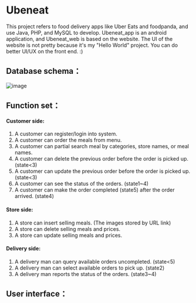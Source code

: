 # Ubeneat

This project refers to food delivery apps like Uber Eats and foodpanda, and use Java, PHP, and MySQL to develop.
Ubeneat_app is an android application, and Ubeneat_web is based on the website.
The UI of the website is not pretty because it's my "Hello World" project.
You can do better UI/UX on the front end. :)

## Database schema：
![image](https://github.com/benntust/Ubeneat/schema)

## Function set：  
#### Customer side:
1.  A customer can register/login into system.  
2.  A customer can order the meals from menu.  
3. A customer can partial search meal by categories, store names, or meal names.  
4. A customer can delete the previous order before the order is picked up. (state<3)  
5. A customer can update the previous order before the order is picked up. (state<3)  
6. A customer can see the status of the orders. (state1~4)  
7. A customer can make the order completed (state5) after the order arrived. (state4)  
#### Store side:  
1. A store can insert selling meals. (The images stored by URL link)  
2. A store can delete selling meals and prices.  
3. A store can update selling meals and prices.  
#### Delivery side:  
1. A delivery man can query available orders uncompleted. (state<5)  
2. A delivery man can select available orders to pick up. (state2)  
3. A delivery man reports the status of the orders. (state3~4) 
## User interface： 
